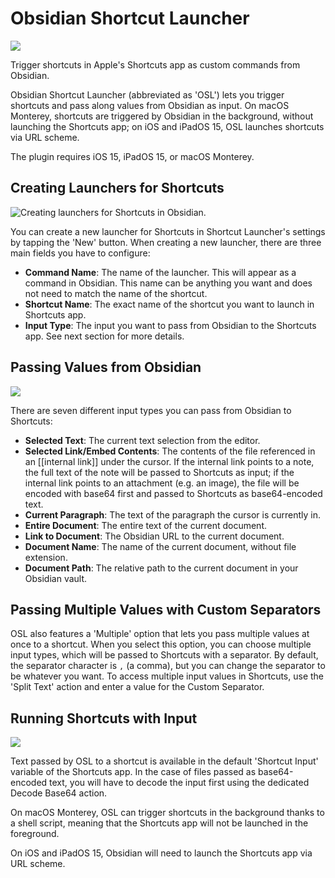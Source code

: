 # Obsidian Shortcut Launcher

![](https://cdn.macstories.net/cleanshot-2022-01-21-at-5-39-50-2x-1642783463880.png)

Trigger shortcuts in Apple's Shortcuts app as custom commands from Obsidian. 

Obsidian Shortcut Launcher (abbreviated as 'OSL') lets you trigger shortcuts and pass along values from Obsidian as input. On macOS Monterey, shortcuts are triggered by Obsidian in the background, without launching the Shortcuts app; on iOS and iPadOS 15, OSL launches shortcuts via URL scheme.

The plugin requires iOS 15, iPadOS 15, or macOS Monterey.

## Creating Launchers for Shortcuts

![Creating launchers for Shortcuts in Obsidian.](https://cdn.macstories.net/monday-24-jan-2022-18-21-39-1643044904822.png)

You can create a new launcher for Shortcuts in Shortcut Launcher's settings by tapping the 'New' button. When creating a new launcher, there are three main fields you have to configure:

* **Command Name**: The name of the launcher. This will appear as a command in Obsidian. This name can be anything you want and does not need to match the name of the shortcut.
* **Shortcut Name**: The exact name of the shortcut you want to launch in Shortcuts app.
* **Input Type**: The input you want to pass from Obsidian to the Shortcuts app. See next section for more details.

## Passing Values from Obsidian

![](https://cdn.macstories.net/cleanshot-2022-01-21-at-5-47-57-2x-1642783800591.png)

There are seven different input types you can pass from Obsidian to Shortcuts:

* **Selected Text**: The current text selection from the editor.
* **Selected Link/Embed Contents**: The contents of the file referenced in an [[internal link]] under the cursor. If the internal link points to a note, the full text of the note will be passed to Shortcuts as input; if the internal link points to an attachment (e.g. an image), the file will be encoded with base64 first and passed to Shortcuts as base64-encoded text.
* **Current Paragraph**: The text of the paragraph the cursor is currently in.
* **Entire Document**: The entire text of the current document.
* **Link to Document**: The Obsidian URL to the current document.
* **Document Name**: The name of the current document, without file extension.
* **Document Path**: The relative path to the current document in your Obsidian vault.

## Passing Multiple Values with Custom Separators

OSL also features a 'Multiple' option that lets you pass multiple values at once to a shortcut. When you select this option, you can choose multiple input types, which will be passed to Shortcuts with a separator. By default, the separator character is `,` (a comma), but you can change the separator to be whatever you want. To access multiple input values in Shortcuts, use the 'Split Text' action and enter a value for the Custom Separator.

## Running Shortcuts with Input

![](https://cdn.macstories.net/cleanshot-2022-01-21-at-5-48-32-2x-1642783800940.png)

Text passed by OSL to a shortcut is available in the default 'Shortcut Input' variable of the Shortcuts app. In the case of files passed as base64-encoded text, you will have to decode the input first using the dedicated Decode Base64 action.

On macOS Monterey, OSL can trigger shortcuts in the background thanks to a shell script, meaning that the Shortcuts app will not be launched in the foreground.

On iOS and iPadOS 15, Obsidian will need to launch the Shortcuts app via URL scheme.
